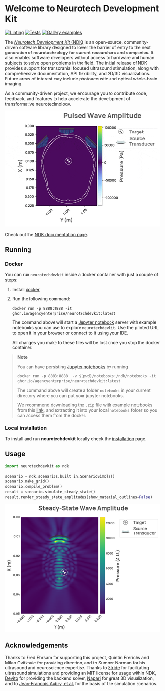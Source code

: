 # Welcome to Neurotech Development Kit

[![Linting](https://github.com/agencyenterprise/neurotechdevkit/actions/workflows/lint.yml/badge.svg)](https://github.com/agencyenterprise/neurotechdevkit/actions/workflows/lint.yml)
[![Tests](https://github.com/agencyenterprise/neurotechdevkit/actions/workflows/test.yml/badge.svg)](https://github.com/agencyenterprise/neurotechdevkit/actions/workflows/test.yml)
[![Gallery examples](https://circleci.com/gh/agencyenterprise/neurotechdevkit.png?style=shield)](https://circleci.com/gh/agencyenterprise/neurotechdevkit)

The [_Neurotech Development Kit_ (NDK)](https://agencyenterprise.github.io/neurotechdevkit/) is an open-source, community-driven software library designed to lower the barrier of entry to the next generation of neurotechnology for current researchers and companies. It also enables software developers without access to hardware and human subjects to solve open problems in the field. The initial release of NDK provides support for transcranial focused ultrasound stimulation, along with comprehensive documentation, API flexibility, and 2D/3D visualizations. Future areas of interest may include photoacoustic and optical whole-brain imaging.

As a community-driven project, we encourage you to contribute code, feedback, and features to help accelerate the development of transformative neurotechnology.

![Simulation](https://raw.githubusercontent.com/agencyenterprise/neurotechdevkit/main/docs/images/ndk_example.gif)

Check out the [NDK documentation page](https://agencyenterprise.github.io/neurotechdevkit/).

## Running

### Docker

You can run `neurotechdevkit` inside a docker container with just a couple of steps:

1. Install [docker](https://docs.docker.com/engine/install/#desktop)

1. Run the following command:

    ```
    docker run -p 8888:8888 -it ghcr.io/agencyenterprise/neurotechdevkit:latest
    ```

    The command above will start a [Jupyter notebook](https://jupyterlab.readthedocs.io/en/stable/getting_started/overview.html) server with example notebooks you can use to explore `neurotechdevkit`. Use the printed URL to open it in your browser or connect to it using your IDE.

    All changes you make to these files will be lost once you stop the docker container.

> **Note**:
>
>    You can have persisting [Jupyter notebooks](https://jupyterlab.readthedocs.io/en/stable/getting_started/overview.html) by running
>    ```
>    docker run -p 8888:8888  -v $(pwd)/notebooks:/ndk/notebooks -it ghcr.io/agencyenterprise/neurotechdevkit:latest
>    ```
>    The command above will create a folder `notebooks` in your current directory where you can put your jupyter notebooks.
>
>    We recommend downloading the `.zip` file with example notebooks from this [link](https://agencyenterprise.github.io/neurotechdevkit/generated/gallery/gallery_jupyter.zip), and extracting it into your local `notebooks` folder so you can access them from the docker.

### Local installation

To install and run **neurotechdevkit** locally check the [installation](https://agencyenterprise.github.io/neurotechdevkit/installation/) page.

## Usage

```python
import neurotechdevkit as ndk

scenario = ndk.scenarios.built_in.ScenarioSimple()
scenario.make_grid()
scenario.compile_problem()
result = scenario.simulate_steady_state()
result.render_steady_state_amplitudes(show_material_outlines=False)
```

![Simulation](https://raw.githubusercontent.com/agencyenterprise/neurotechdevkit/main/docs/images/simulation_steady_state.png)

## Acknowledgements

Thanks to Fred Ehrsam for supporting this project, Quintin Frerichs and Milan Cvitkovic for providing direction, and to Sumner Norman for his ultrasound and neuroscience expertise. Thanks to [Stride](https://www.stride.codes/) for facilitating ultrasound simulations and providing an MIT license for usage within NDK, [Devito](https://www.devitoproject.org/) for providing the backend solver, [Napari](https://napari.org/stable/) for great 3D visualization, and to [Jean-Francois Aubry, et al.](https://doi.org/10.1121/10.0013426) for the basis of the simulation scenarios.
